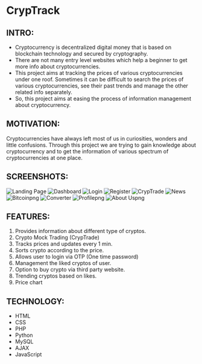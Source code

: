 # CrypTrack
## INTRO:
- Cryptocurrency is decentralized digital money that is based on blockchain technology
and secured by cryptography.
- There are not many entry level websites which help a beginner to get more info about cryptocurrencies.
- This project aims at tracking the prices of various cryptocurrencies under one
roof. Sometimes it can be difficult to search the prices of various
cryptocurrencies, see their past trends and manage the other related info
separately.
- So, this project aims at easing the process of information management about
cryptocurrency.

## MOTIVATION:
Cryptocurrencies have always left most of us in curiosities, wonders and little
confusions. Through this project we are trying to gain knowledge about cryptocurrency
and to get the information of various spectrum of cryptocurrencies at one place.

## SCREENSHOTS:
![Landing Page](https://user-images.githubusercontent.com/111117967/236006430-6fe20116-287d-4297-a713-fc6cbfa1688f.png)
![Dashboard](https://user-images.githubusercontent.com/111117967/236006476-3dd735f5-c576-4781-a9c3-9a889bb0d5b4.png)
![Login](https://user-images.githubusercontent.com/111117967/236006593-e9118f3d-2c30-4975-850c-b56cb80e40a1.png)
![Register](https://user-images.githubusercontent.com/111117967/236006654-47fbf054-4362-49be-97d8-685f2b57cc20.png)
![CrypTrade](https://user-images.githubusercontent.com/111117967/236006536-96409ec8-3047-4950-920d-e1355f3fd3e3.png)
![News](https://user-images.githubusercontent.com/111117967/236006722-1cb422fc-f761-4c2f-b4f7-460fb7c51e30.png)
![Bitcoinpng](https://user-images.githubusercontent.com/111117967/236006741-b3da623a-4d22-404f-99ba-773fad537525.png)
![Converter](https://user-images.githubusercontent.com/111117967/236006837-dbadd792-ac45-4478-8522-8b52a378f4e1.png)
![Profilepng](https://user-images.githubusercontent.com/111117967/236006940-c0de8c05-d125-49e5-9c9f-25cfbafdbf5c.png)
![About Uspng](https://user-images.githubusercontent.com/111117967/236006793-2f1aea25-9f78-49c8-894a-fc9136a3e15b.png)

## FEATURES:
1. Provides information about different type of cryptos.
2. Crypto Mock Trading (CrypTrade)
3. Tracks prices and updates every 1 min.
4. Sorts crypto according to the price.
5. Allows user to login via OTP (One time password)
6. Management the liked cryptos of user.
7. Option to buy crypto via third party website.
8. Trending cryptos based on likes.
9. Price chart

## TECHNOLOGY:
- HTML
- CSS
- PHP
- Python
- MySQL
- AJAX
- JavaScript
